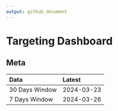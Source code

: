 ```yaml
---
output: github_document
---
```


# Targeting Dashboard



## Meta


|Data           |Latest     |
|:--------------|:----------|
|30 Days Window |2024-03-23 |
|7 Days Window  |2024-03-26 |
